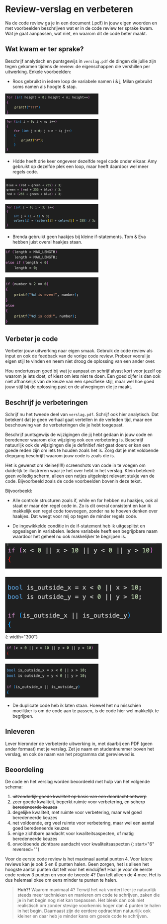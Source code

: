 # Review-verslag en verbeteren

Na de code review ga je in een document (.pdf) in jouw eigen woorden en met voorbeelden beschrijven wat er in de code review ter sprake kwam. Wat je gaat aanpassen, wat niet, en waarom dit de code beter maakt.

## Wat kwam er ter sprake?

Beschrijf analytisch en puntsgewijs in `verslag.pdf` de dingen die jullie zijn tegen gekomen tijdens de review: de eigenschappen die vershillen per uitwerking. Enkele voorbeelden:

* Roos gebruikt in iedere loop de variabele namen i & j, Milan gebruikt soms namen als hoogte & stap.

<img src="example1.png" alt="i & hoogte voorbeeld" width="300"/>

* Hidde heeft drie keer ongeveer dezelfde regel code onder elkaar. Amy gebruikt op dezelfde plek een loop, maar heeft daardoor wel meer regels code.

<img src="example2.png" alt="drie keer code voorbeeld" width="300"/>

* Brenda gebruikt geen haakjes bij kleine if-statements. Tom & Eva hebben juist overal haakjes staan.

<img src="example3.png" alt="if haakjes voorbeeld" width="300"/>

## Verbeter je code

Verbeter jouw uitwerking naar eigen smaak. Gebruik de code review als input en ook de feedback van de vorige code review. Probeer vooral je eigen stijl te vinden en neem niet droog de oplossing van een ander over.

Hou ondertussen goed bij wat je aanpast en schrijf alvast kort voor jezelf op waarom je iets doet, of kiest om iets niet te doen. Een goed cijfer is dan ook niet afhankelijk van de keuze van een specifieke stijl, maar wel hoe goed jouw stijl bij de oplossing past en de afwegingen die je maakt.

## Beschrijf je verbeteringen

Schrijf nu het tweede deel van `verslag.pdf`. Schrijf ook hier analytisch. Dat betekent dat je geen verhaal gaat vertellen in de verleden tijd, maar een beschouwing van de verbeteringen die je hebt toegepast.

Beschrijf puntsgewijs de wijzigingen die jij hebt gedaan in jouw code en beredeneer waarom elke wijziging ook een verbetering is. Beschrijf natuurlijk ook de wijzigingen die je definitief *niet* gaat doen: er kan een goede reden zijn om iets te houden zoals het is. Zorg dat je met voldoende diepgang beschrijft waarom jouw code is zoals die is.

Het is gewenst om kleine(!!!!) screenshots van code in te voegen om duidelijk te illustreren waar je het over hebt in het verslag. Klein betekent: geen volledig scherm, alleen een netjes uitgeknipt relevant stukje van de code. Bijvoorbeeld zoals de code voorbeelden bovenin deze tekst.

Bijvoorbeeld:

* Alle controle structuren zoals if, while en for hebben nu haakjes, ook al staat er maar één regel code in. Zo is dit overal consistent en kan ik makkelijk een regel code toevoegen, zonder na te hoeven denken over haakjes. Dat weegt voor mij op tegen de minder regels code.

* De ingewikkelde conditie in de if-statement heb ik uitgesplitst en opgeslagen in variabelen. Iedere variabele heeft een begrijpbare naam waardoor het geheel nu ook makkelijker te begrijpen is.

![ingewikkelde conditie voorbeeld](example4.png){: width="300"}

<img src="example4.png" alt="ingewikkelde conditie voorbeeld" width="300"/>

* De duplicate code heb ik laten staan. Hoewel het nu misschien moeilijker is om de code aan te passen, is de code hier wel makkelijk te begrijpen.

## Inleveren

Lever hieronder de verbeterde uitwerking in, met daarbij een PDF (geen ander formaat) met je verslag. Zet je naam en studentnummer boven het verslag, en ook de naam van het programma dat gereviewed is.

## Beoordeling

De code en het verslag worden beoordeeld met hulp van het volgende schema:

1. ~~uitzonderlijk goede kwaliteit op basis van een doordacht ontwerp~~
2. ~~zeer goede kwaliteit, beperkt ruimte voor verbetering, en scherp beredeneerde keuzes~~
3. degelijke kwaliteit, met ruimte voor verbetering, maar wel goed beredeneerde keuzes
4. net voldoende, erg veel ruimte voor verbetering, maar wel een aantal goed beredeneerde keuzes
5. enige zichtbare aandacht voor kwaliteitsaspecten, of matig beredeneerde keuzes
6. onvoldoende zichtbare aandacht voor kwaliteitsaspecten
{: start="6" reversed=""}

Voor de eerste code review is het maximaal aantal punten 4. Voor latere reviews kan je ook 5 en 6 punten halen. Geen zorgen, het is alleen het hoogste aantal punten dat telt voor het eindcijfer! Haal je voor de eerste code review 3 punten en voor de tweede 4? Dan telt alleen de 4 mee. Het is dus helemaal okee om eens minder te punten te halen.

> **Huh?!** Waarom maximaal 4? Terwijl het vak vordert leer je natuurlijk steeds meer technieken en manieren om code te schrijven, zaken die je in het begin nog niet kan toepassen. Het bleek dan ook niet realistisch om zonder stevige voorkennis hoger dan 4 punten te halen in het begin. Daarnaast zijn de eerdere opdrachten natuurlijk ook kleiner en daar heb je minder kans om goede code te schrijven.